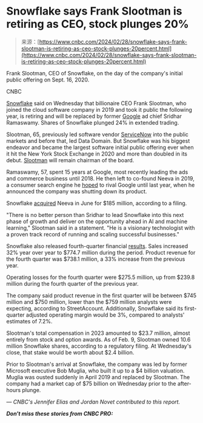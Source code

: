 <!--yml
category: 未分类
date: 2024-05-29 13:26:28
-->

# Snowflake says Frank Slootman is retiring as CEO, stock plunges 20%

> 来源：[https://www.cnbc.com/2024/02/28/snowflake-says-frank-slootman-is-retiring-as-ceo-stock-plunges-20percent.html](https://www.cnbc.com/2024/02/28/snowflake-says-frank-slootman-is-retiring-as-ceo-stock-plunges-20percent.html)

 Frank Slootman, CEO of Snowflake, on the day of the company's initial public offering on Sept. 16, 2020.

CNBC

[Snowflake](/quotes/SNOW/) said on Wednesday that billionaire CEO Frank Slootman, who joined the cloud software company in 2019 and took it public the following year, is retiring and will be replaced by former [Google](/quotes/GOOGL/) ad chief Sridhar Ramaswamy. Shares of Snowflake plunged 24% in extended trading.

Slootman, 65, previously led software vendor [ServiceNow](/quotes/NOW/) into the public markets and before that, led Data Domain. But Snowflake was his biggest endeavor and became the largest software initial public offering ever when it hit the New York Stock Exchange in 2020 and more than doubled in its debut. [Slootman](https://www.cnbc.com/2020/08/30/snowflake-ceo-frank-slootman-pursues-third-ipo.html) will remain chairman of the board.

Ramaswamy, 57, spent 15 years at Google, most recently leading the ads and commerce business until 2018\. He then left to co-found Neeva in 2019, a consumer search engine he [hoped](https://www.cnbc.com/2023/05/20/neeva-co-founded-by-a-former-google-exec-to-shut-down-its-consumer-search-product-and-focus-on-ai.html) to rival Google until last year, when he announced the company was shutting down its product. 

Snowflake [acquired](https://www.cnbc.com/video/2023/06/28/snowflake-ceo-acquiring-neeva-will-help-overcome-a-i-hallucination-bias.html) Neeva in June for $185 million, according to a filing.

"There is no better person than Sridhar to lead Snowflake into this next phase of growth and deliver on the opportunity ahead in AI and machine learning," Slootman said in a statement. "He is a visionary technologist with a proven track record of running and scaling successful businesses."

Snowflake also released fourth-quarter financial [results](https://investors.snowflake.com/news/news-details/2024/Snowflake-Reports-Financial-Results-for-the-Fourth-Quarter-and-Full-Year-of-Fiscal-2024/). Sales increased 32% year over year to $774.7 million during the period. Product revenue for the fourth quarter was $738.1 million, a 33% increase from the previous year.

Operating losses for the fourth quarter were $275.5 million, up from $239.8 million during the fourth quarter of the previous year.

The company said product revenue in the first quarter will be between $745 million and $750 million, lower than the $759 million analysts were expecting, according to StreetAccount. Additionally, Snowflake said its first-quarter adjusted operating margin would be 3%, compared to analysts' estimates of 7.2%.

Slootman's total compensation in 2023 amounted to $23.7 million, almost entirely from stock and option awards. As of Feb. 9, Slootman owned 10.6 million Snowflake shares, according to a regulatory filing. At Wednesday's close, that stake would be worth about $2.4 billion.

Prior to Slootman's arrival at Snowflake, the company was led by former Microsoft executive Bob Muglia, who built it up to a $4 billion valuation. Muglia was ousted suddenly in April 2019 and replaced by Slootman. The company had a market cap of $75 billion on Wednesday prior to the after-hours plunge.

*— CNBC's Jennifer Elias and Jordan Novet contributed to this report.*

***Don't miss these stories from CNBC PRO:***